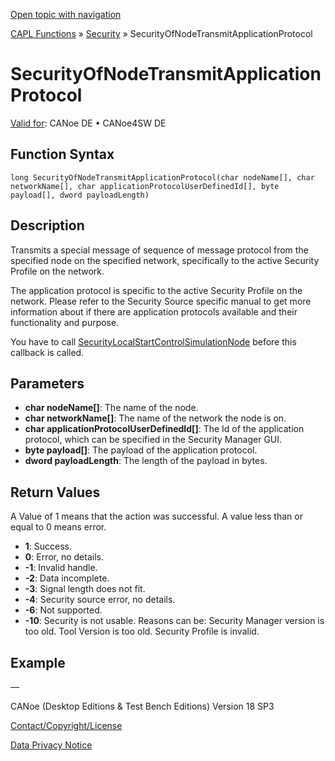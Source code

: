 [Open topic with navigation](../../../../../CANoeDEFamily.htm#Topics/CAPLFunctions/Security/Functions/CAPLfunctionSecurityOfNodeTransmitApplicationProtocol.md)

[CAPL Functions](../../CAPLfunctions.md) » [Security](../CAPLFunctionsSecurityOverview.md) » SecurityOfNodeTransmitApplicationProtocol

# SecurityOfNodeTransmitApplicationProtocol

[Valid for](../../../Shared/FeatureAvailability.md):  CANoe DE • CANoe4SW DE

## Function Syntax

```
long SecurityOfNodeTransmitApplicationProtocol(char nodeName[], char networkName[], char applicationProtocolUserDefinedId[], byte payload[], dword payloadLength)
```

## Description

Transmits a special message of sequence of message protocol from the specified node on the specified network, specifically to the active Security Profile on the network.

The application protocol is specific to the active Security Profile on the network. Please refer to the Security Source specific manual to get more information about if there are application protocols available and their functionality and purpose.

You have to call [SecurityLocalStartControlSimulationNode](CAPLfunctionSecurityLocalStartControlSimulationNode.md) before this callback is called.

## Parameters

- **char nodeName[]**: The name of the node.
- **char networkName[]**: The name of the network the node is on.
- **char applicationProtocolUserDefinedId[]**: The Id of the application protocol, which can be specified in the Security Manager GUI.
- **byte payload[]**: The payload of the application protocol.
- **dword payloadLength**: The length of the payload in bytes.

## Return Values

A Value of 1 means that the action was successful. A value less than or equal to 0 means error.

- **1**: Success.
- **0**: Error, no details.
- **-1**: Invalid handle.
- **-2**: Data incomplete.
- **-3**: Signal length does not fit.
- **-4**: Security source error, no details.
- **-6**: Not supported.
- **-10**: Security is not usable. Reasons can be: Security Manager version is too old. Tool Version is too old. Security Profile is invalid.

## Example

—

CANoe (Desktop Editions & Test Bench Editions) Version 18 SP3

[Contact/Copyright/License](../../../Shared/ContactCopyrightLicense.md)

[Data Privacy Notice](https://www.vector.com/int/en/company/get-info/privacy-policy/)
